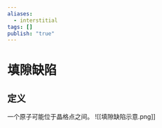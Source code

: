```yaml
---
aliases:
  - interstitial
tags: []
publish: "true"
---
```


# 填隙缺陷
## 定义
一个原子可能位于晶格点之间。
![[填隙缺陷示意.png]]